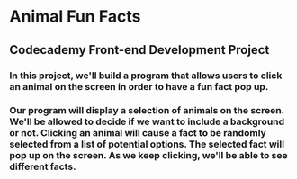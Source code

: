 # Animal Fun Facts
## Codecademy Front-end Development Project
### In this project, we'll build a program that allows users to click an animal on the screen in order to have a fun fact pop up.
### Our program will display a selection of animals on the screen. We'll be allowed to decide if we want to include a background or not. Clicking an animal will cause a fact to be randomly selected from a list of potential options. The selected fact will pop up on the screen. As we keep clicking, we'll be able to see different facts.